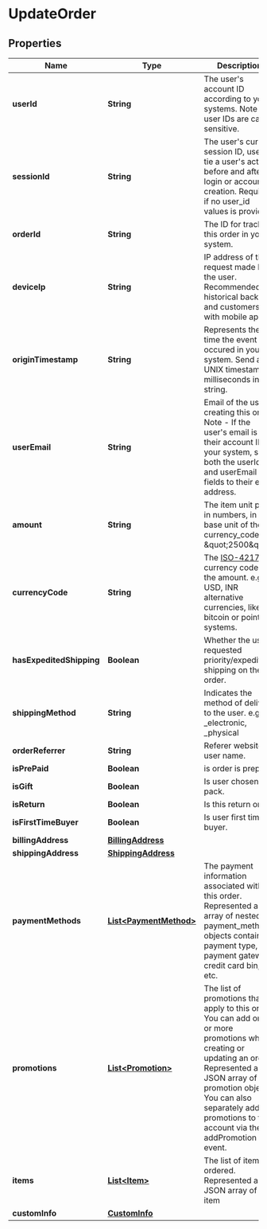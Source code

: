 
# UpdateOrder

## Properties
Name | Type | Description | Notes
------------ | ------------- | ------------- | -------------
**userId** | **String** | The user&#39;s account ID according to your systems. Note that user IDs are case sensitive. |  [optional]
**sessionId** | **String** | The user&#39;s current session ID, used to tie a user&#39;s action before and after login or account creation. Required if no user_id values is provided. |  [optional]
**orderId** | **String** | The ID for tracking this order in your system. | 
**deviceIp** | **String** | IP address of the request made by the user. Recommended for historical backfills and customers with mobile apps. |  [optional]
**originTimestamp** | **String** | Represents the time the event occured in your system. Send as a UNIX timestamp in milliseconds in string. |  [optional]
**userEmail** | **String** | Email of the user creating this order. Note - If the user&#39;s email is also their account ID in your system, set both the userId and userEmail fields to their email address. |  [optional]
**amount** | **String** | The item unit price in numbers, in the base unit of the currency_code.e.g. \&quot;2500\&quot; |  [optional]
**currencyCode** | **String** | The [ISO-4217](http://en.wikipedia.org/wiki/ISO_4217) currency code for the amount. e.g., USD, INR alternative currencies, like bitcoin or points systems. |  [optional]
**hasExpeditedShipping** | **Boolean** | Whether the user requested priority/expedited shipping on their order. |  [optional]
**shippingMethod** | **String** | Indicates the method of delivery to the user. e.g. _electronic, _physical |  [optional]
**orderReferrer** | **String** | Referer website or user name. |  [optional]
**isPrePaid** | **Boolean** | is order is prepaid. |  [optional]
**isGift** | **Boolean** | Is user chosen gift pack. |  [optional]
**isReturn** | **Boolean** | Is this return order. |  [optional]
**isFirstTimeBuyer** | **Boolean** | Is user first time buyer. |  [optional]
**billingAddress** | [**BillingAddress**](BillingAddress.md) |  |  [optional]
**shippingAddress** | [**ShippingAddress**](ShippingAddress.md) |  |  [optional]
**paymentMethods** | [**List&lt;PaymentMethod&gt;**](PaymentMethod.md) | The payment information associated with this order. Represented as an array of nested payment_method objects containing payment type, payment gateway, credit card bin, etc. |  [optional]
**promotions** | [**List&lt;Promotion&gt;**](Promotion.md) | The list of promotions that apply to this order. You can add one or more promotions when creating or updating an order. Represented as a JSON array of promotion objects. You can also separately add promotions to the account via the addPromotion event. |  [optional]
**items** | [**List&lt;Item&gt;**](Item.md) | The list of items ordered. Represented as a JSON array of item |  [optional]
**customInfo** | [**CustomInfo**](CustomInfo.md) |  |  [optional]



